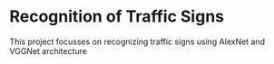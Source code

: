 # Recognition of Traffic Signs 
 This project focusses on recognizing traffic signs using AlexNet and VGGNet architecture
